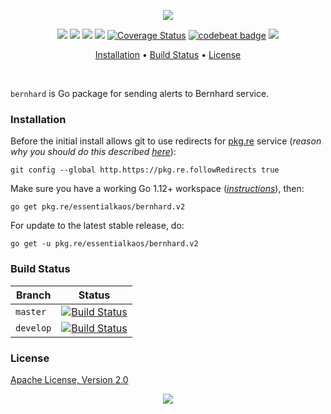 <p align="center"><a href="#readme"><img src="https://gh.kaos.st/go-bernhard.svg"/></a></p>

<p align="center">
  <a href="https://godoc.org/pkg.re/essentialkaos/bernhard.v2"><img src="https://godoc.org/pkg.re/essentialkaos/bernhard.v2?status.svg"></a>
  <a href="https://goreportcard.com/report/github.com/essentialkaos/bernhard"><img src="https://goreportcard.com/badge/github.com/essentialkaos/bernhard"></a>
  <a href="https://travis-ci.com/essentialkaos/bernhard"><img src="https://travis-ci.com/essentialkaos/bernhard.svg"></a>
  <a href="https://github.com/essentialkaos/bernhard/actions?query=workflow%3ACodeQL"><img src="https://github.com/essentialkaos/bernhard/workflows/CodeQL/badge.svg" /></a>
  <a href='https://coveralls.io/github/essentialkaos/bernhard?branch=master'><img src='https://coveralls.io/repos/github/essentialkaos/bernhard/badge.svg?branch=master' alt='Coverage Status' /></a>
  <a href="https://codebeat.co/projects/github-com-essentialkaos-bernhard-master"><img alt="codebeat badge" src="https://codebeat.co/badges/958c1200-21d8-4e14-964e-fdc88000520c" /></a>
  <a href="#license"><img src="https://gh.kaos.st/apache2.svg"></a>
</p>

<p align="center"><a href="#installation">Installation</a> • <a href="#build-status">Build Status</a> • <a href="#license">License</a></p>

<br/>

`bernhard` is Go package for sending alerts to Bernhard service.

### Installation

Before the initial install allows git to use redirects for [pkg.re](https://github.com/essentialkaos/pkgre) service (_reason why you should do this described [here](https://github.com/essentialkaos/pkgre#git-support)_):

```
git config --global http.https://pkg.re.followRedirects true
```

Make sure you have a working Go 1.12+ workspace (_[instructions](https://golang.org/doc/install)_), then:

```
go get pkg.re/essentialkaos/bernhard.v2
```

For update to the latest stable release, do:

```
go get -u pkg.re/essentialkaos/bernhard.v2
```

### Build Status

| Branch | Status |
|--------|--------|
| `master` | [![Build Status](https://travis-ci.com/essentialkaos/bernhard.svg?branch=master)](https://travis-ci.com/essentialkaos/bernhard) |
| `develop` | [![Build Status](https://travis-ci.com/essentialkaos/bernhard.svg?branch=develop)](https://travis-ci.com/essentialkaos/bernhard) |

### License

[Apache License, Version 2.0](http://www.apache.org/licenses/LICENSE-2.0)

<p align="center"><a href="https://essentialkaos.com"><img src="https://gh.kaos.st/ekgh.svg"/></a></p>
